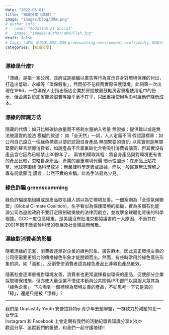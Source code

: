 ```yaml
---
date: "2022-05-01"
title: "知識分享《漂綠》"
image: "images/blog/漂綠.png"
# author_info: 
#   name: "Abdullah Al Shifat"
#   image: "images/author/abdullah.jpg"
draft: false
# tags: [環保,愛地球,減塑,漂綠,greenwashing,environment,ecofriendly,知識分享]
categories: [知識分享]
---
```


### 漂綠是什麼?
「漂綠」是指一家公司、政府或是組織以廣告等行為宣示自身對環境保護的付出，打造出低碳、永續等「環保假象」，然而卻不花經費實際保護環境。此詞第一次出現在1986，一位環保人士指出飯店企業於房間放置鼓勵房客重複使用毛巾的告示，但企業對於節省能源浪費等幾乎毫不在乎，只因重複使用毛巾可讓他們降低成本。

### 漂綠的辨識方法
隱藏的代價：如只比較碳排放量而不將耗水量納入考量
無證據：提供難以或是無法被證實的說法
模糊的敘述： 如「全天然」一詞，人人定義不同
假認證標章：如公司自己設立一個綠色標章以便於認證自身產品
無關緊要的資訊: 以真實但是無關緊要的聲言誤導消費者，如說產品不含氯氟碳化合物吸引消費者購買，但其實沒有產品含它因為已經禁止30餘年了。
兩害相權取其輕：將自身產品與對環境更有害的產品比較，忽略自身產品、產業的嚴重環境代價
暗示性圖示：在產品上貼花草、地球等圖樣
僞科學敘述：無嚴謹科學定義或證據，而以一般民眾無法理解之專有詞彙蒙混
謊言：公然不實的宣稱。此為手法最為少見。

### 綠色詐騙 greenscamming
綠色詐騙是指組織或是產品取名讓人誤以為它環境友善。一個案例為「全球氣候聯盟」(Global Climate Coalition)，名字看似為保護環境的組織，實為多個石化能源公司為遊說政府不要訂定限制碳排放的法律而創立，並攻擊全球暖化背後的科學根據。GCC一度位高權重，是美國沒有批准京都協議書的一大原因，不過其在2001年因不敵氣候科學的發展及社會輿論而解散。

### 漂綠對消費者的影響
隨著漂綠的氾濫，消費者逐漸對企業的綠色形象、廣告麻木，因此真正環境友善的公司便需要更努力的傳播綠色形象才能脫穎而出。然而，有些時常用於綠色廣告形象的詞，如「溫和」，反倒會使消費者認為綠色產品比非綠色產品低效。

隨著社會逐漸重視對環境友善，消費者也更常選擇看似環保的產品，促使部分企業採取環保措施，但亦使大量企業不惜成本動員公共關係(PR)部門以說服大眾其為「綠色企業」。下次看到一個標榜為環境友善的產品，不妨思考一下它是真的「綠」，還是只是被「漂綠」?

<hr>
我們是 Unplastify Youth 安普拉絲特φ 青少年去塑聯盟，一群致力於減塑的北一女學生<br>
Instagram 和 Facebook 上會定期有我們的活動紀錄與知識分享ᕕ(ᐛ)ᕗ<br>
歡迎分享、追蹤我們的帳號，和我們一起守護地球!!